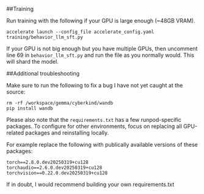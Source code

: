 
##Training

Run training with the following if your GPU is large enough (~48GB VRAM).

```
accelerate launch --config_file accelerate_config.yaml training/behavior_llm_sft.py
```

If your GPU is not big enough but you have multiple GPUs, then uncomment line 69 in `behavior_llm_sft.py` and run the file as you normally would. This will shard the model.

##Additional troubleshooting

Make sure to run the following to fix a bug I have not yet caught at the source:

```
rm -rf /workspace/gemma/cyberkind/wandb
pip install wandb
```

Please also note that the `requirements.txt` has a few runpod-specific packages. To configure for other environments, focus on replacing all GPU-related packages and reinstalling locally.

For example replace the following with publically available versions of these packages:
```
torch==2.8.0.dev20250319+cu128
torchaudio==2.6.0.dev20250319+cu128
torchvision==0.22.0.dev20250319+cu128
```

If in doubt, I would recommend building your own requirements.txt 